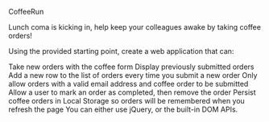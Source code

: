 CoffeeRun

Lunch coma is kicking in, help keep your colleagues awake by taking coffee orders!

Using the provided starting point, create a web application that can:

Take new orders with the coffee form
Display previously submitted orders
Add a new row to the list of orders every time you submit a new order
Only allow orders with a valid email address and coffee order to be submitted
Allow a user to mark an order as completed, then remove the order
Persist coffee orders in Local Storage so orders will be remembered when you refresh the page
You can either use jQuery, or the built-in DOM APIs.